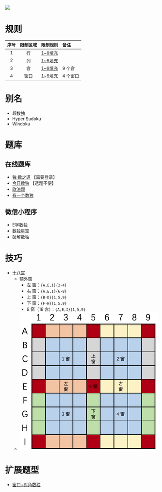 ![](https://cn.sudoku.today/pic/windoku/9939_426764.png)

# 规则
| 序号 | 限制区域 | 限制规则 | 备注 |
| :---: | :---: | :--- | :--- |
| 1 | 行 | [1~9填充] | |
| 2 | 列 | [1~9填充] | |
| 3 | 宫 | [1~9填充] | 9 个宫 |
| 4 | 窗口 | [1~9填充] | 4 个窗口 |

# 别名
- 超数独
- Hyper Sudoku
- Windoku

# 题库

## 在线题库
- [独·数之道](http://www.sudokufans.org.cn/lx/game.index.php?type=win) 【需要登录】
- [今日数独](https://cn.sudoku.today/g-windoku/) 【选题不便】
- [欧泊颗](https://www.oubk.com/sudoku/windoku-3x3-0.html?level=5)
- [有一个数独](https://shudu.one/hyper-sudoku.php)

## 微信小程序
- E学数独
- 数独星空
- 破解数独

# 技巧
- [十八宫](https://www.bilibili.com/read/cv10045615)
  - 额外窗
    - 左 窗：`{A,E,I}{2-4}`
    - 右 窗：`{A,E,I}{6-8}`
    - 上 窗：`{B-D}{1,5,9}`
    - 下 窗：`{F-H}{1,5,9}`
    - 9 窗（18 宫）：`{A,E,I}{1,5,9}`
  - ![](../../../../../images/position/窗口数独.png)

# 扩展题型
- [窗口+对角数独](../../../混合类/窗口+对角数独.md)

[1~9填充]: ../../../../../rules.md#1~9填充